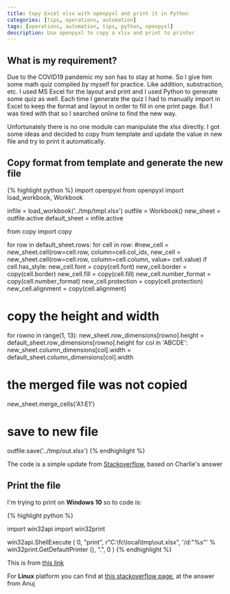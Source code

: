 ```yaml
---
title: Copy Excel xlsx with openpyxl and print it in Python
categories: [tips, operations, automation]
tags: [operations, automation, tips, python, openpyxl]
description: Use openpyxl to copy a xlsx and print to printer
---
```


## What is my requirement?

Due to the COVID19 pandemic my son has to stay at home. So I give him some math quiz compiled by myself for practice. Like addition, substraction, etc. I used MS Excel for the layout and print and I used Python to generate some quiz as well. Each time I generate the quiz I had to manually import in Excel to keep the format and layout in order to fill in one print page. But I was tired with that so I searched online to find the new way.

Unfortunately there is no one module can manipulate the xlsx directly. I got some ideas and decided to copy from template and update the value in new file and try to print it automatically.

## Copy format from template and generate the new file

{% highlight python %}
import openpyxl
from openpyxl import load_workbook, Workbook

infile = load_workbook('../tmp/tmpl.xlsx')
outfile = Workbook()
new_sheet = outfile.active
default_sheet = infile.active

from copy import copy

for row in default_sheet.rows:
    for cell in row:
        #new_cell = new_sheet.cell(row=cell.row, column=cell.col_idx,
        new_cell = new_sheet.cell(row=cell.row, column=cell.column,
                value= cell.value)
        if cell.has_style:
            new_cell.font = copy(cell.font)
            new_cell.border = copy(cell.border)
            new_cell.fill = copy(cell.fill)
            new_cell.number_format = copy(cell.number_format)
            new_cell.protection = copy(cell.protection)
            new_cell.alignment = copy(cell.alignment)
# copy the height and width
for rowno in range(1, 13):
    new_sheet.row_dimensions[rowno].height = default_sheet.row_dimensions[rowno].height
for col in 'ABCDE':
    new_sheet.column_dimensions[col].width = default_sheet.column_dimensions[col].width
# the merged file was not copied
new_sheet.merge_cells('A1:E1')
# save to new file
outfile.save('../tmp/out.xlsx')
{% endhighlight %}

The code is a simple update from [Stackoverflow](https://stackoverflow.com/questions/23332259/copy-cell-style-openpyxl), based on Charlie's answer

## Print the file

I'm trying to print on **Windows 10** so to code is:

{% highlight python %}

import win32api
import win32print

win32api.ShellExecute (
  0,
  "print",
  r"C:\fc\local\tmp\out.xlsx",
  '/d:"%s"' % win32print.GetDefaultPrinter (),
  ".",
  0
)
{% endhighlight %}

This is from [this link](http://timgolden.me.uk/python/win32_how_do_i/print.html)

For **Linux** platform you can find at [this stackoverflow page](https://stackoverflow.com/questions/12723818/print-to-standard-printer-from-python), at the answer from Anuj